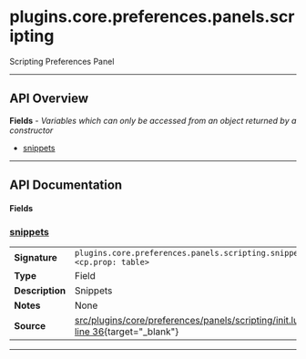 # plugins.core.preferences.panels.scripting

Scripting Preferences Panel

---

## API Overview
**Fields** - _Variables which can only be accessed from an object returned by a constructor_
 * [snippets](#snippets)


---

## API Documentation

#### Fields


### [snippets](#snippets)

|                                             |                                                                                     |
| --------------------------------------------|-------------------------------------------------------------------------------------|
| **Signature**                               | `plugins.core.preferences.panels.scripting.snippets <cp.prop: table>`                                                                    |
| **Type**                                    | Field                                                                     |
| **Description**                             | Snippets                                                                     |
| **Notes**                                   | None |
| **Source**                                  | [src/plugins/core/preferences/panels/scripting/init.lua line 36](https://github.com/CommandPost/CommandPost/blob/develop/src/plugins/core/preferences/panels/scripting/init.lua#L36){target="_blank"} |

---

